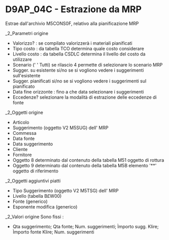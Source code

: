 # D9AP_04C - Estrazione da MRP
Estrae dall'archivio M5CONS0F, relativo alla pianificazione MRP


_2_Parametri origine

- Valorizzo? :  se compilato valorizzerà i materiali pianificati
- Tipo costo :  da tabella TCO determina quale costo considerare
- Livello costo :  da tabella CSDLC determina il livello del costo da utilizzare
- Scenario (' ' Tutti) se rilascio 4 permette di selezionare lo scenario MRP
- Sugger. su esistente si/no se si vogliono vedere i suggerimenti sull'esistente
- Sugger. pianificati si/no se si vogliono vedere i suggerimenti sul pianificato
- Data fine orizzonte :  fino a che data selezionare i suggerimenti
- Eccedenze? selezionare la modalità di estrazione delle eccedenze di fonte

_2_Oggetti origine

- Articolo
- Suggerimento (oggetto V2 M5SUG) dell' MRP
- Commessa
- Data fonte
- Data suggerimento
- Cliente
- Fornitore
- Oggetto 8 determinato dal contenuto della tabella M51 oggetto di rottura
- Oggetto 9 determinato dal contenuto della tabella M5B elemento '\*\*' oggetto di riferimento

_2_Oggetti aggiuntivi piatti

- Tipo Suggerimento (oggetto V2 M5TSG) dell' MRP
- Livello (tabella B£W00)
- Fonte (generico)
- Esponente modifica (generico)

_2_Valori origine
Sono fissi : 

- Qta suggerimento; Qta fonte; Num. suggerimenti; Ìmporto sugg. Klire; Ìmporto fonte Klire; Num. suggerimenti

